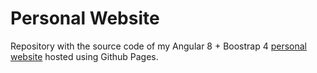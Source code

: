 # Personal Website

Repository with the source code of my Angular 8 + Boostrap 4 [personal website](https://valegian.github.io/) hosted using Github Pages.
